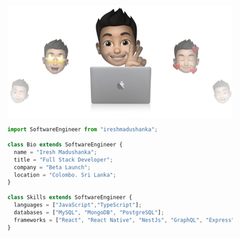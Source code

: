 <p align="center">
  <img src="https://github.com/iresh96/iresh96/blob/main/cover-ireshpng.png" />
</p>

```js
import SoftwareEngineer from "ireshmadushanka";

class Bio extends SoftwareEngineer {
  name = "Iresh Madushanka";
  title = "Full Stack Developer";
  company = "Beta Launch";
  location = "Colombo. Sri Lanka";
}

class Skills extends SoftwareEngineer {
  languages = ["JavaScript","TypeScript"];
  databases = ["MySQL", "MongoDB", "PostgreSQL"];
  frameworks = ["React", "React Native", "NestJs", "GraphQL", "Express"];
}
```
